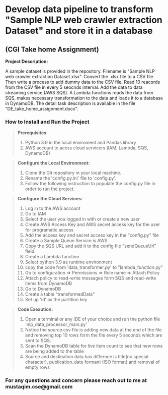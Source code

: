 <h1>
  Develop data pipeline to transform "Sample NLP web crawler extraction Dataset" and store it in a database
</h1>
<h2>
  (CGI Take home Assignment)</h1>
</h2>

<p><b>Project Description:</b></p> 
<p>A sample dataset is provided in the repository. Filename is "Sample NLP web crawler extraction Dataset.xlsx". Convert the .xlsx file to a CSV file. Then write a process to add dummy data to the CSV file. Read 10 reacords from the CSV file in every 5 seocnds interval. Add the data to data streaming service (AWS SQS). A Lambda functions reads the data from SQS, makes necessary transformation to the data and loads it to a database in DynamoDB. The detail task description is available in the file "DE_take_home_assignment.docx". 
</p>

<h3>How to Install and Run the Project</h3>

<blockquote>
  <p><b>Prerequisites</b>:
      <ol>
        <li>Python 3.9 in the local enviroment and Pandas library</li>
        <li>AWS account to acess cloud servicers (IAM, Lambda, SQS, DynamoDB)</li>
      </ol>
  </p>
</blockquote>
<blockquote>
  <p><b>Configure the Local Environment:</b>
      <ol>
        <li>Clone the Git repository in your local machine.</li>
        <li>Rename the 'config.py.ini' file to 'config.py'.</li>
        <li>Follow the following instruction to populate the config.py file in order to run the project.</li>
      </ol>
  </p>
 </blockquote>
 <blockquote>
  <p><b>Configure the Cloud Services:</b>
      <ol>
        <li>Log in to the AWS account </li>
        <li>Go to IAM</li>
        <li>Select the user you logged in with or create a new user</li>
        <li>Create AWS Access Key and AWS secret access key for the user for programatic access</li>
        <li>Add the access key and secret access key in the "config.py" file </li>
        <li>Create a Sample Queue Service is AWS</li>
        <li>Copy the SQS URL and add it to the config file "sendQueueUrl" field.</li>
        <li>Create a Lambda function</li>
        <li>Select python 3.9 as runtime environment</li>
        <li>copy the code from 'data_transformer.py' to "lambda_function.py"</li>
        <li>Go to configuration => Permissions => Role name => Attach Policy </li>
        <li>Attach policy to read-write messages form SQS and read-write items from DynamoDB</li>
        <li>Go to DynamoDB</li>
        <li>Create a table "transformedData"</li>
        <li>Set up 'id' as the partition key</li>
        </blockquote>
      </ol>
  </p>
</blockquote>
<blockquote>
  <p><b>Code Exexution:</b>
      <ol>
        <li>Open a terminal or any IDE of your choice and run the python file 'nlp_data_processor_main.py'</li>
        <li>Notice the source.csv file is adding new data at the end of the file and removing top 10 rows form the file every 5 seconds which are sent to SQS.</li>
        <li>Scan the DynamoDB table for live item count to see that new rows are being added to the table</li>
        <li>Source and destination data has differnce is title(no special character), publication_date formant (ISO format) and removal of empty rows</li>
      </ol>
  </p>
 </blockquote>

<h3>
  For any questions and concern please reach out to me at mustaqim.cse@gmail.com
</h3>

